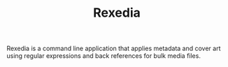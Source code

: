 ---
layout: folder
title: Rexedia
body: |
    Rexedia is a command line application that applies metadata and cover art using regular expressions and back references for bulk media files.
---